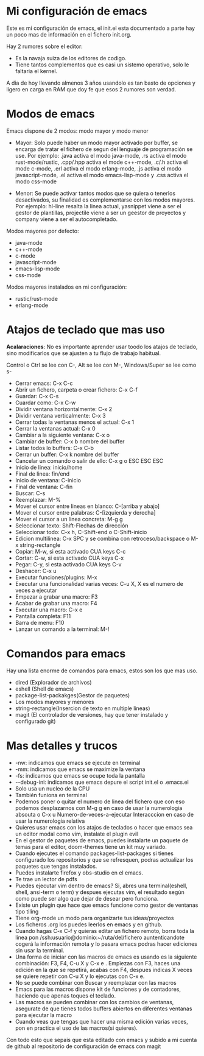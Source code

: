 # Mi configuración de emacs

Este es mi configuración de emacs, el init.el esta documentado a parte hay 
un poco mas de información en el fichero init.org.

Hay 2 rumores sobre el editor:

- Es la navaja suiza de los editores de codigo.
- Tiene tantos complementos que es casi un sistemo operativo, solo le 
faltaria el kernel. 

A dia de hoy llevando almenos 3 años usandolo es tan basto de opciones
y ligero en carga en RAM que doy fe que esos 2 rumores son verdad.

# Modos de emacs

Emacs dispone de 2 modos: modo mayor y modo menor
- Mayor: Solo puede haber un modo mayor activado por buffer, se encarga de
		 tratar el fichero de segun del lenguaje de programación se use.
		 Por ejemplo: .java activa el modo java-mode, 
		              .rs activa el modo rust-mode/rustic,
					  .cpp/.hpp activa el mode c++-mode,
					  .c/.h activa el mode c-mode, 
					  .erl activa el modo erlang-mode,
					  .js activa el modo javascript-mode,
					  .el activa el modo emacs-lisp-mode y
					  .css activa el modo css-mode

- Menor: Se puede activar tantos modos que se quiera o tenerlos desactivados,
		 su finalidad es complementarse con los modos mayores. Por ejemplo:
		 hl-line resalta la linea actual,
		 yasnippet viene a ser el gestor de plantillas,
		 projectile viene a ser un geestor de proyectos y
		 company viene a ser el autocompletado.
		 
Modos mayores por defecto: 
- java-mode
- c++-mode
- c-mode
- javascript-mode
- emacs-lisp-mode
- css-mode

Modos mayores instalados en mi configuración:
- rustic/rust-mode
- erlang-mode

# Atajos de teclado que mas uso

__Acalaraciones__: 
No es importante aprender usar toodo los atajos de teclado, sino 
modificarlos que se ajusten a tu flujo de trabajo habitual.

Control o Ctrl se lee con C-, Alt se lee con M-, Windows/Super se lee 
como s-

- Cerrar emacs: C-x C-c
- Abrir un fichero, carpeta o crear fichero: C-x C-f
- Guardar: C-x C-s
- Cuardar como: C-x C-w
- Dividir ventana horizontalmente: C-x 2
- Dividir ventana verticalmente: C-x 3
- Cerrar todas la ventanas menos el actual: C-x 1
- Cerrar la ventanas actual: C-x 0
- Cambiar a la siguiente ventana: C-x o
- Cambiar de buffer: C-x b nombre del buffer
- Listar todos lo buffers: C-x C-b
- Cerrar un buffer: C-x k nombre del buffer
- Cancelar un comando o salir de ello: C-x g o ESC ESC ESC
- Inicio de linea: inicio/home
- Final de linea: fin/end
- Inicio de ventana: C-inicio
- Final de ventana: C-fin
- Buscar: C-s
- Reemplazar: M-%
- Mover el cursor entre lineas en blanco: C-[arriba y abajo]
- Mover el cursor entre palabras: C-[izquierda y derecha]
- Mover el cursor a un linea concreta: M-g g
- Seleccionar texto: Shift-Flechas de dirección
- Seleccionar todo: C-x h, C-Shift-end o C-Shift-inicio
- Edicion multilinea: C-x SPC y se combina con retroceso/backspace o 
	                                          M-x string-rectangle
- Copiar: M-w, si esta activado CUA keys C-c
- Cortar: C-w, si esta activado CUA keys C-x
- Pegar: C-y, si esta activado CUA keys C-v
- Deshacer: C-x u
- Executar funciones/plugins: M-x
- Executar una funcionalidad varias veces: C-u X, 
	X es el numero de veces a ejecutar
- Empezar a grabar una macro: F3
- Acabar de grabar una macro: F4
- Executar una macro: C-x e
- Pantalla completa: F11
- Barra de menu: F10
- Lanzar un comando a la terminal: M-!

# Comandos para emacs

Hay una lista enorme de comandos para emacs, estos son los que mas uso.

- dired (Explorador de archivos)
- eshell (Shell de emacs)
- package-list-packakges(Gestor de paquetes)
- Los modos mayores y menores
- string-rectangle(Insercion de texto en multiple lineas)
- magit (El controlador de versiones, hay que tener instalado 
	y configurado git)

# Mas detalles y trucos

- -nw: indicamos que emacs se ejecute en terminal
- -mm: indicamos que emacs se maximize la ventana
- -fs: indicamos que emacs se ocupe toda la pantalla
- --debug-ini: indicamos que emacs depure el script init.el o .emacs.el
- Solo usa un nucleo de la CPU
- También funiona en terminal
- Podemos poner o quitar el numero de linea del fichero que con eso podemos
desplazarnos con M-g g en caso de usar la numerologia absouta o C-x u 
Numero-de-veces-a-ejecutar Interacccion en caso de usar la numerologia relativa
- Quieres usar emacs con los atajos de teclados o hacer que emacs sea un 
editor modal como vim, instalate el plugin evil
- En el gestor de paquetes de emacs, puedes instalarte un paquete de temas para 
el editor, doom-themes tiene un kit muy variado.
- Cuando ejecutes el comando packages-list-packages si tienes configurado los 
repositorios y que se refresquen, podras actualizar los paquetes que tengas 
instalados.
- Puedes instalarte firefox y obs-studio en el emacs.
- Te trae un lector de pdfs
- Puedes ejecutar vim dentro de emacs? Si, abres una terminal(eshell, shell,
ansi-term o term) y despues ejecutas vim, el resultado según como puede 
ser algo que dejar de desear pero funciona.
- Existe un plugin que hace que emacs funcione como gestor de ventanas 
tipo tiling
- Tiene org-mode un modo para organizarte tus ideas/proyectos
- Los ficheros .org los puedes leerlos en emacs y en github.
- Cuando hagas C-x C-f y quieras editar un fichero remoto, borra toda la 
linea pon /ssh:usuario@dominio:~/ruta/del/fichero auntenticandote cogerá
la información remota y lo pasara emacs podras hacer ediciones sin usar la
terminal.
- Una forma de iniciar con las macros de emacs es usando es la siguiente combinación:
F3, F4, C-u X y C-x e . Empìezas con F3, haces una edición en la que se repetirá, 
acabas con F4, despues indicas X veces se quiere repetir con C-u X y lo ejecutas
con C-x e.
- No se puede combinar con Buscar y reemplazar con las macros
- Emacs para las macros dispone kit de funciones y de contadores, haciendo que apenas 
toques el teclado.
- Las macros se pueden combinar con los cambios de ventanas, asegurate de que tienes 
todos buffers abiertos en diferentes ventanas para ejecutar la macro
- Cuando veas que tengas que hacer una misma edición varias veces, pon en practica
el uso de las macros(si quieres).

Con todo esto que sepais que esta editado con emacs y subido a mi cuenta
de github al repositorio de configuración de emacs con magit
